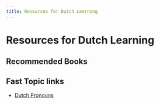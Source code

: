 ```yaml
---
title: Resources for Dutch Learning
---
```

# Resources for Dutch Learning

## Recommended Books


## Fast Topic links

* [Dutch Pronouns]( https://www.dutchgrammar.com/en/?n=Pronouns.Ps02 )